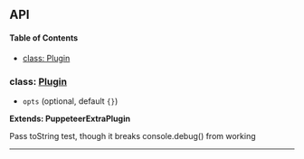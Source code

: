 ## API

<!-- Generated by documentation.js. Update this documentation by updating the source code. -->

#### Table of Contents

- [class: Plugin](#class-plugin)

### class: [Plugin](https://github.com/berstend/puppeteer-extra/blob/6d452681fe832a6d864616ee8fa79134ebd19be7/packages/puppeteer-extra-plugin-stealth/evasions/console.debug/index.js#L8-L24)

- `opts` (optional, default `{}`)

**Extends: PuppeteerExtraPlugin**

Pass toString test, though it breaks console.debug() from working

---
